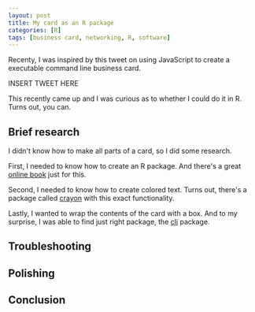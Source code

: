 ```yaml
---
layout: post
title: My card as an R package
categories: [R]
tags: [business card, networking, R, software]
---
```


Recenty, I was inspired by this tweet on using JavaScript to create a
executable command line business card.

INSERT TWEET HERE

This recently came up and I was curious as to whether I could do it in R. Turns
out, you can.

## Brief research

I didn't know how to make all parts of a card,
so I did some research.

First,
I needed to know how to create an R package.
And there's a great
[online book](http://r-pkgs.had.co.nz/)
just for this.

Second,
I needed to know how to create colored text.
Turns out,
there's a package called
[crayon](https://github.com/r-lib/crayon)
with this exact functionality.

Lastly,
I wanted to wrap the contents of the card with a box.
And to my surprise,
I was able to find just right package,
the
[cli](https://github.com/r-lib/cli)
package.

## Troubleshooting

## Polishing

## Conclusion
